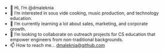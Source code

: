 - 👋 Hi, I’m @dmaleknia
- 👀 I’m interested in sous vide cooking, music production, and technology education. 
- 🌱 I’m currently learning a lot about sales, marketing, and corporate growth. 
- 💞️ I’m looking to collaborate on outreach projects for CS education that empower engineers from non-traditional backgrounds. 
- 📫 How to reach me... dmaleknia@github.com

<!---
dmaleknia/dmaleknia is a ✨ special ✨ repository because its `README.md` (this file) appears on your GitHub profile.
You can click the Preview link to take a look at your changes.
--->
